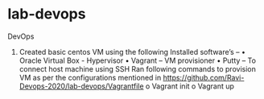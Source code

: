 # lab-devops
DevOps

1.	Created basic centos VM using the following 
Installed software’s –
•	Oracle Virtual Box - Hypervisor
•	Vagrant – VM provisioner
•	Putty – To connect host machine using SSH
Ran following commands to provision VM as per the configurations mentioned in  https://github.com/Ravi-Devops-2020/lab-devops/Vagrantfile
o	Vagrant init
o	Vagrant up
